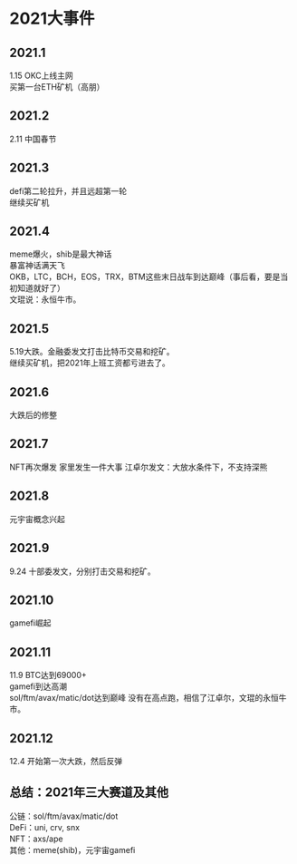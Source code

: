 # 2021大事件
## 2021.1
1.15 OKC上线主网  
买第一台ETH矿机（高朋）

## 2021.2
2.11 中国春节

## 2021.3
defi第二轮拉升，并且远超第一轮  
继续买矿机

## 2021.4
meme爆火，shib是最大神话  
暴富神话满天飞  
OKB，LTC，BCH，EOS，TRX，BTM这些末日战车到达巅峰（事后看，要是当初知道就好了）  
文琨说：永恒牛市。

## 2021.5
5.19大跌。金融委发文打击比特币交易和挖矿。  
继续买矿机，把2021年上班工资都亏进去了。

## 2021.6
大跌后的修整

## 2021.7
NFT再次爆发
家里发生一件大事
江卓尔发文：大放水条件下，不支持深熊

## 2021.8
元宇宙概念兴起

## 2021.9
9.24 十部委发文，分别打击交易和挖矿。

## 2021.10
gamefi崛起

## 2021.11
11.9 BTC达到69000+  
gamefi到达高潮  
sol/ftm/avax/matic/dot达到巅峰
没有在高点跑，相信了江卓尔，文琨的永恒牛市。

## 2021.12
12.4 开始第一次大跌，然后反弹




## 总结：2021年三大赛道及其他
公链：sol/ftm/avax/matic/dot  
DeFi：uni, crv, snx  
NFT：axs/ape  
其他：meme(shib)，元宇宙gamefi  
